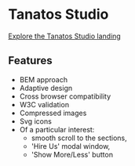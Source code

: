 # Tanatos Studio

[Explore the Tanatos Studio landing](viktoriya-lev.github.io/tanatos-studio/)

## Features
- BEM approach
- Adaptive design
- Cross browser compatibility
- W3C validation
- Compressed images
- Svg icons
- Of a particular interest:
  - smooth scroll to the sections,
  - 'Hire Us' modal window,
  - 'Show More/Less' button
 
